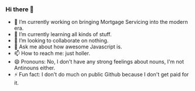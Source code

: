 ### Hi there 👋

- 🔭 I’m currently working on bringing Mortgage Servicing into the modern era.
- 🌱 I’m currently learning all kinds of stuff.
- 👯 I’m looking to collaborate on nothing. 
- 💬 Ask me about how awesome Javascript is.
- 📫 How to reach me: just holler.
- 😄 Pronouns: No, I don't have any strong feelings about nouns, I'm not Antinouns either.
- ⚡ Fun fact: I don't do much on public Github because I don't get paid for it.
